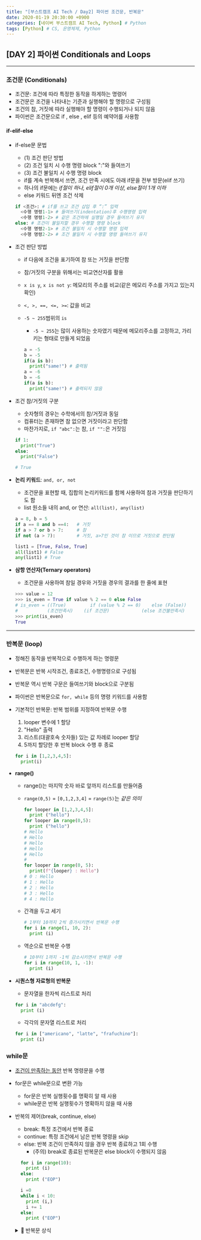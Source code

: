 ```yaml
---
title: "[부스트캠프 AI Tech / Day2] 파이썬 조건문, 반복문"
date: 2020-01-19 20:30:00 +0900
categories: [네이버 부스트캠프 AI Tech, Python] # Python
tags: [Python] # CS, 운영체제, Python
---
```



## **[DAY 2] 파이썬 Conditionals and Loops**

---

### **조건문** (Conditionals)

- 조건문: 조건에 따라 특정한 동작을 하게하는 명령어
- 조건문은 조건을 나타내는 기준과 실행해야 할 명령으로 구성됨
- 조건의 참, 거짓에 따라 실행해야 할 명령이 수행되거나 되지 않음
- 파이썬은 조건문으로 if , else , elif 등의 예약어를 사용함

#### **if-elif-else**

- if-else문 문법
  - (1) 조건 판단 방법
  - (2) 조건 일치 시 수행 명령 block ":"와 들여쓰기
  - (3) 조건 불일치 시 수행 명령 block
  - if를 계속 반복해서 쓰면, 조건 만족 시에도 아래 if문을 전부 방문(elif 쓰기)
  - 하나의 if문에는 *if절이 하나, elif절이 0개 이상, else절이 1개 이하*
  - else 키워드 뒤엔 조건 삭제

  ```python
  if <조건>: # if를 쓰고 조건 삽입 후 “:” 입력
    <수행 명령1-1> # 들여쓰기(indentation)후 수행명령 입력
    <수행 명령1-2> # 같은 조건하에 실행일 경우 들여쓰기 유지
  else: # 조건이 불일치할 경우 수행할 명령 block
    <수행 명령2-1> # 조건 불일치 시 수행할 명령 입력
    <수행 명령2-2> # 조건 불일치 시 수행할 명령 들여쓰기 유지
  ```

- 조건 판단 방법
  - if 다음에 조건을 표기하여 참 또는 거짓을 판단함
  - 참/거짓의 구분을 위해서는 비교연산자를 활용
  - `x is y`, `x is not y`: 메모리의 주소를 비교(같은 메모리 주소를 가지고 있는지 확인)
  - `<, >, ==, <=, >=`: 값을 비교
  - `-5 ~ 255`범위의 `is`
    - `-5 ~ 255`는 많이 사용하는 숫자였기 때문에 메모리주소를 고정하고, 가리키는 형태로 만들게 되었음

    ```python
    a = -5
    b = -5
    if(a is b):
      print("same!") # 출력됨
    a = -6
    b = -6
    if(a is b):
      print("same!") # 출력되지 않음
    ```

- 조건 참/거짓의 구분
  - 숫자형의 경우는 수학에서의 참/거짓과 동일
  - 컴퓨터는 존재하면 참 없으면 거짓이라고 판단함
  - 마찬가지로, `if "abc":`는 참, `if "":`은 거짓임

  ```python
  if 1:
    print("True")
  else:
    print("False")
  
  # True
  ```

- **논리 키워드**: `and, or, not`
  - 조건문을 표현할 때, 집합의 논리키워드를 함께 사용하여 참과 거짓을 판단하기도 함
  - list 원소들 내의 and, or 연산: `all(list), any(list)`
  
  ```python
  a = 8, b = 5
  if a == 8 and b ==4:   # 거짓
  if a > 7 or b > 7:     # 참
  if not (a > 7):        # 거짓, a>7인 것이 참 이므로 거짓으로 판단됨

  list1 = [True, False, True]
  all(list1) # False
  any(list1) # True
  ```

- **삼항 연산자(Ternary operators)**
  - 조건문을 사용하여 참일 경우와 거짓을 경우의 결과를 한 줄에 표현

  ```python
  >>> value = 12
  >>> is_even = True if value % 2 == 0 else False
  # is_even = ((True)         if (value % 2 == 0)    else (False))
  #           (조건만족시)    (if 조건문)            (else 조건불만족시)
  >>> print(is_even)
  True
  ```

---

### **반복문** (loop)

- 정해진 동작을 반복적으로 수행하게 하는 명령문
- 반복문은 반복 시작조건, 종료조건, 수행명령으로 구성됨
- 반복문 역시 반복 구문은 들여쓰기와 block으로 구분됨
- 파이썬은 반복문으로 `for, while` 등의 명령 키워드를 사용함
- 기본적인 반복문: 반복 범위를 지정하여 반복문 수행
  1. looper 변수에 1 할당
  2. "Hello" 출력
  3. 리스트(대괄호속 숫자들) 있는 값 차례로 looper 할당
  4. 5까지 할당한 후 반복 block 수행 후 종료
  
  ```python
  for i in [1,2,3,4,5]:
    print(i)
  ```

- **range()**
  - range()는 마지막 숫자 바로 앞까지 리스트를 만들어줌
  - `range(0,5)` = `[0,1,2,3,4]` = `range(5)`는 *같은 의미*
  
    ```python
    for looper in [1,2,3,4,5]:
      print ("hello")
    for looper in range(0,5):
      print ("hello")
    # Hello
    # Hello
    # Hello
    # Hello
    # Hello
    #
    for looper in range(0, 5):
      print(f"{looper} : Hello")
    # 0 : Hello
    # 1 : Hello
    # 2 : Hello
    # 3 : Hello
    # 4 : Hello
    ```

  - 간격을 두고 세기
  
    ```python
    # 1부터 10까지 2씩 증가시키면서 반복문 수행
    for i in range(1, 10, 2):
      print (i)
    ```

  - 역순으로 반복문 수행

    ```python
    # 10부터 1까지 -1씩 감소시키면서 반복문 수행
    for i in range(10, 1, -1):
      print (i)
    ```

- **시퀀스형 자료형의 반복문**
  - 문자열을 한자씩 리스트로 처리
  
  ```python
  for i in "abcdefg":
    print (i)
  ```

  - 각각의 문자열 리스트로 처리
  
  ```python
  for i in ["americano", "latte", "frafuchino"]:
    print (i)
  ```

### while문

- <u>조건이 만족하는 동안</u> 반복 명령문을 수행
- for문은 while문으로 변환 가능
  - for문은 반복 실행횟수를 명확히 알 때 사용
  - while문은 반복 실행횟수가 명확하지 않을 때 사용
- 반복의 제어(break, continue, else)
  - break: 특정 조건에서 반복 종료
  - continue: 특정 조건에서 남은 반복 명령을 skip
  - else: 반복 조건이 만족하지 않을 경우 반복 종료하고 1회 수행
    - (주의) break로 종료된 반복문은 else block이 수행되지 않음

  ```python
    for i in range(10):
      print (i)
    else:
      print ("EOP")

    i =0
    while i < 10:
      print (i,)
      i += 1
    else:
      print ("EOP")
  ```

  <details markdown="2"> <summary> 📌 반복문 상식 </summary>

  - 반복문 변수명  
    - 임시적인 반복 변수는 대부분 i, j, k로 정함
  - 0부터 시작하는 반복문
    - 반복문은 대부분 0부터 반복을 시작
    - 이것도 일종의 관례로 1부터 시작하는 언어도 존재
    - 2진수가 0부터 시작하기 때문에 0부터 시작하는 것을 권장
  - 무한 loop
    - 반복 명령이 끝나지 않는 프로그램 오류
    - CPU와 메모리 등 컴퓨터의 리소스를 과다하게 점유

  </details>